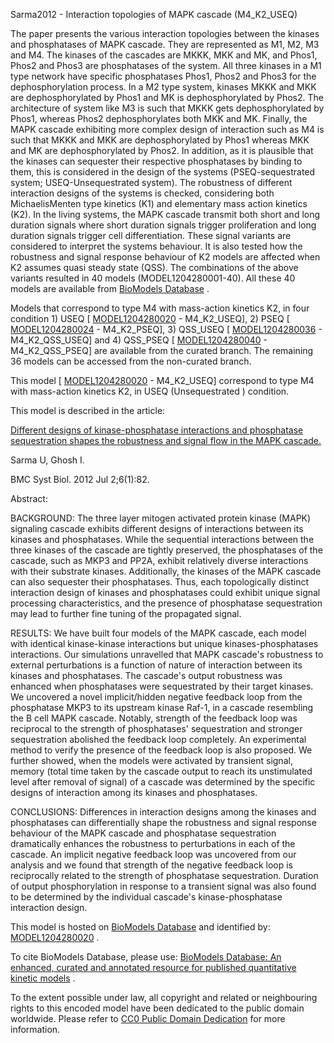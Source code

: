

Sarma2012 - Interaction topologies of MAPK cascade (M4_K2_USEQ)

The paper presents the various interaction topologies between the kinases and
phosphatases of MAPK cascade. They are represented as M1, M2, M3 and M4. The
kinases of the cascades are MKKK, MKK and MK, and Phos1, Phos2 and Phos3 are
phosphatases of the system. All three kinases in a M1 type network have
specific phosphatases Phos1, Phos2 and Phos3 for the dephosphorylation
process. In a M2 type system, kinases MKKK and MKK are dephosphorylated by
Phos1 and MK is dephosphorylated by Phos2. The architecture of system like M3
is such that MKKK gets dephosphorylated by Phos1, whereas Phos2
dephosphorylates both MKK and MK. Finally, the MAPK cascade exhibiting more
complex design of interaction such as M4 is such that MKKK and MKK are
dephosphorylated by Phos1 whereas MKK and MK are dephosphorylated by Phos2. In
addition, as it is plausible that the kinases can sequester their respective
phosphatases by binding to them, this is considered in the design of the
systems (PSEQ-sequestrated system; USEQ-Unsequestrated system). The robustness
of different interaction designs of the systems is checked, considering both
MichaelisMenten type kinetics (K1) and elementary mass action kinetics (K2).
In the living systems, the MAPK cascade transmit both short and long duration
signals where short duration signals trigger proliferation and long duration
signals trigger cell differentiation. These signal variants are considered to
interpret the systems behaviour. It is also tested how the robustness and
signal response behaviour of K2 models are affected when K2 assumes quasi
steady state (QSS). The combinations of the above variants resulted in 40
models (MODEL1204280001-40). All these 40 models are available from [BioModels
Database](http://www.ebi.ac.uk/biomodels) .

Models that correspond to type M4 with mass-action kinetics K2, in four
condition 1) USEQ [
[MODEL1204280020](http://identifiers.org/biomodels.db/MODEL1204280020) \-
M4_K2_USEQ], 2) PSEQ [
[MODEL1204280024](http://identifiers.org/biomodels.db/MODEL1204280024) \-
M4_K2_PSEQ], 3) QSS_USEQ [
[MODEL1204280036](http://identifiers.org/biomodels.db/MODEL1204280036) \-
M4_K2_QSS_USEQ] and 4) QSS_PSEQ [
[MODEL1204280040](http://identifiers.org/biomodels.db/MODEL1204280040) \-
M4_K2_QSS_PSEQ] are available from the curated branch. The remaining 36 models
can be accessed from the non-curated branch.

This model [
[MODEL1204280020](http://identifiers.org/biomodels.db/MODEL1204280020) \-
M4_K2_USEQ] correspond to type M4 with mass-action kinetics K2, in USEQ
(Unsequestrated ) condition.

This model is described in the article:

[Different designs of kinase-phosphatase interactions and phosphatase
sequestration shapes the robustness and signal flow in the MAPK
cascade.](http://identifiers.org/pubmed/22748295)

Sarma U, Ghosh I.

BMC Syst Biol. 2012 Jul 2;6(1):82.

Abstract:

BACKGROUND: The three layer mitogen activated protein kinase (MAPK) signaling
cascade exhibits different designs of interactions between its kinases and
phosphatases. While the sequential interactions between the three kinases of
the cascade are tightly preserved, the phosphatases of the cascade, such as
MKP3 and PP2A, exhibit relatively diverse interactions with their substrate
kinases. Additionally, the kinases of the MAPK cascade can also sequester
their phosphatases. Thus, each topologically distinct interaction design of
kinases and phosphatases could exhibit unique signal processing
characteristics, and the presence of phosphatase sequestration may lead to
further fine tuning of the propagated signal.

RESULTS: We have built four models of the MAPK cascade, each model with
identical kinase-kinase interactions but unique kinases-phosphatases
interactions. Our simulations unravelled that MAPK cascade's robustness to
external perturbations is a function of nature of interaction between its
kinases and phosphatases. The cascade's output robustness was enhanced when
phosphatases were sequestrated by their target kinases. We uncovered a novel
implicit/hidden negative feedback loop from the phosphatase MKP3 to its
upstream kinase Raf-1, in a cascade resembling the B cell MAPK cascade.
Notably, strength of the feedback loop was reciprocal to the strength of
phosphatases' sequestration and stronger sequestration abolished the feedback
loop completely. An experimental method to verify the presence of the feedback
loop is also proposed. We further showed, when the models were activated by
transient signal, memory (total time taken by the cascade output to reach its
unstimulated level after removal of signal) of a cascade was determined by the
specific designs of interaction among its kinases and phosphatases.

CONCLUSIONS: Differences in interaction designs among the kinases and
phosphatases can differentially shape the robustness and signal response
behaviour of the MAPK cascade and phosphatase sequestration dramatically
enhances the robustness to perturbations in each of the cascade. An implicit
negative feedback loop was uncovered from our analysis and we found that
strength of the negative feedback loop is reciprocally related to the strength
of phosphatase sequestration. Duration of output phosphorylation in response
to a transient signal was also found to be determined by the individual
cascade's kinase-phosphatase interaction design.

This model is hosted on [BioModels Database](http://www.ebi.ac.uk/biomodels)
and identified by:
[MODEL1204280020](http://identifiers.org/biomodels.db/MODEL1204280020) .

To cite BioModels Database, please use: [BioModels Database: An enhanced,
curated and annotated resource for published quantitative kinetic
models](http://identifiers.org/pubmed/20587024) .

To the extent possible under law, all copyright and related or neighbouring
rights to this encoded model have been dedicated to the public domain
worldwide. Please refer to [CC0 Public Domain
Dedication](http://creativecommons.org/publicdomain/zero/1.0/) for more
information.

